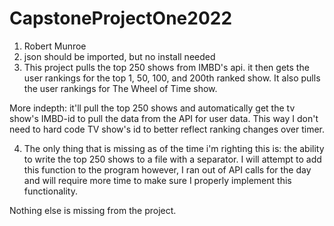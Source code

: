 # CapstoneProjectOne2022

1. Robert Munroe
2. json should be imported, but no install needed
3. This project pulls the top 250 shows from IMBD's api. 
it then gets the user rankings for the top 1, 50, 100, and 200th
ranked show. It also pulls the user rankings for The Wheel of Time
show. 

More indepth: it'll pull the top 250 shows and automatically get the
tv show's IMBD-id to pull the data from the API for user data. This way I
don't need to hard code TV show's id to better reflect ranking changes over timer. 

4. The only thing that is missing as of the time i'm righting this is:
the ability to write the top 250 shows to a file with a separator. I will attempt
to add this function to the program however, I ran out of API calls for the day and will
require more time to make sure I properly implement this functionality. 

Nothing else is missing from the project.